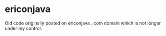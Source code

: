 ericonjava
==========

Old code originally posted on ericonjava  .   com
domain which is not longer under my control.
